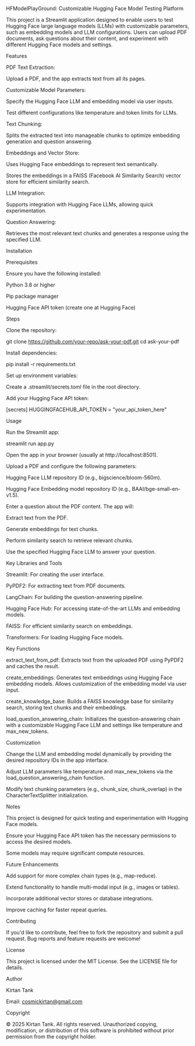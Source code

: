 HFModelPlayGround: Customizable Hugging Face Model Testing Platform

This project is a Streamlit application designed to enable users to test Hugging Face large language models (LLMs) with customizable parameters, such as embedding models and LLM configurations. Users can upload PDF documents, ask questions about their content, and experiment with different Hugging Face models and settings.

Features

PDF Text Extraction:

Upload a PDF, and the app extracts text from all its pages.

Customizable Model Parameters:

Specify the Hugging Face LLM and embedding model via user inputs.

Test different configurations like temperature and token limits for LLMs.

Text Chunking:

Splits the extracted text into manageable chunks to optimize embedding generation and question answering.

Embeddings and Vector Store:

Uses Hugging Face embeddings to represent text semantically.

Stores the embeddings in a FAISS (Facebook AI Similarity Search) vector store for efficient similarity search.

LLM Integration:

Supports integration with Hugging Face LLMs, allowing quick experimentation.

Question Answering:

Retrieves the most relevant text chunks and generates a response using the specified LLM.

Installation

Prerequisites

Ensure you have the following installed:

Python 3.8 or higher

Pip package manager

Hugging Face API token (create one at Hugging Face)

Steps

Clone the repository:

git clone https://github.com/your-repo/ask-your-pdf.git
cd ask-your-pdf

Install dependencies:

pip install -r requirements.txt

Set up environment variables:

Create a .streamlit/secrets.toml file in the root directory.

Add your Hugging Face API token:

[secrets]
HUGGINGFACEHUB_API_TOKEN = "your_api_token_here"

Usage

Run the Streamlit app:

streamlit run app.py

Open the app in your browser (usually at http://localhost:8501).

Upload a PDF and configure the following parameters:

Hugging Face LLM repository ID (e.g., bigscience/bloom-560m).

Hugging Face Embedding model repository ID (e.g., BAAI/bge-small-en-v1.5).

Enter a question about the PDF content. The app will:

Extract text from the PDF.

Generate embeddings for text chunks.

Perform similarity search to retrieve relevant chunks.

Use the specified Hugging Face LLM to answer your question.

Key Libraries and Tools

Streamlit: For creating the user interface.

PyPDF2: For extracting text from PDF documents.

LangChain: For building the question-answering pipeline.

Hugging Face Hub: For accessing state-of-the-art LLMs and embedding models.

FAISS: For efficient similarity search on embeddings.

Transformers: For loading Hugging Face models.

Key Functions

extract_text_from_pdf:
Extracts text from the uploaded PDF using PyPDF2 and caches the result.

create_embeddings:
Generates text embeddings using Hugging Face embedding models. Allows customization of the embedding model via user input.

create_knowledge_base:
Builds a FAISS knowledge base for similarity search, storing text chunks and their embeddings.

load_question_answering_chain:
Initializes the question-answering chain with a customizable Hugging Face LLM and settings like temperature and max_new_tokens.

Customization

Change the LLM and embedding model dynamically by providing the desired repository IDs in the app interface.

Adjust LLM parameters like temperature and max_new_tokens via the load_question_answering_chain function.

Modify text chunking parameters (e.g., chunk_size, chunk_overlap) in the CharacterTextSplitter initialization.

Notes

This project is designed for quick testing and experimentation with Hugging Face models.

Ensure your Hugging Face API token has the necessary permissions to access the desired models.

Some models may require significant compute resources.

Future Enhancements

Add support for more complex chain types (e.g., map-reduce).

Extend functionality to handle multi-modal input (e.g., images or tables).

Incorporate additional vector stores or database integrations.

Improve caching for faster repeat queries.

Contributing

If you'd like to contribute, feel free to fork the repository and submit a pull request. Bug reports and feature requests are welcome!

License

This project is licensed under the MIT License. See the LICENSE file for details.

Author

Kirtan Tank

Email: cosmickirtan@gmail.com

Copyright

© 2025 Kirtan Tank. All rights reserved. Unauthorized copying, modification, or distribution of this software is prohibited without prior permission from the copyright holder.


